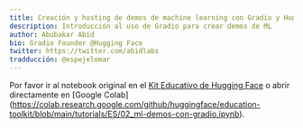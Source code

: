 ```yaml
---
title: Creación y hosting de demos de machine learning con Gradio y Hugging Face
description: Introducción al uso de Gradio para crear demos de ML
author: Abubakar Abid
bio: Gradio Founder @Hugging Face
twitter: https://twitter.com/abidlabs
tradducción: @espejelomar
---
```


Por favor ir al notebook original en el [Kit Educativo de Hugging Face](https://github.com/huggingface/education-toolkit/blob/main/tutorials/ES/02_ml-demos-con-gradio.ipynb) o abrir directamente en [Google Colab] (https://colab.research.google.com/github/huggingface/education-toolkit/blob/main/tutorials/ES/02_ml-demos-con-gradio.ipynb).